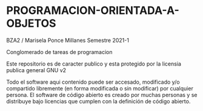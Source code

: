 # PROGRAMACION-ORIENTADA-A-OBJETOS
BZA2 / Marisela Ponce Millanes
Semestre 2021-1 

Conglomerado de tareas de programacion 

Este repositorio es de caracter publico y esta protegido por la licensia publica general GNU v2

Todo el software aqui contenido puede ser accesado, modificado y/o compartido libremente (en forma modificada o sin modificar) por cualquier persona. 
El software de código abierto es creado por muchas personas y se distribuye bajo licencias que cumplen con la definición de código abierto.



